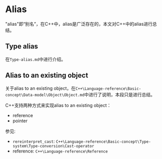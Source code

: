 # Alias

"alias"即“别名”，在C++中，alias是广泛存在的，本文对C++中的alias进行总结。

## Type alias

在`Type-alias.md`中进行介绍。



## Alias to an existing object

关于alias to an existing object，在`C++\Language-reference\Basic-concept\Data-model\Object\Object.md`中进行了说明，本段只是进行总结。

C++支持两种方式来实现alias to an existing object：

- reference
- pointer

参见: 

- `rereinterpret_cast`: `C++\Language-reference\Basic-concept\Type-system\Type-conversion\Cast-operator`
- reference: `C++\Language-reference\Reference`

